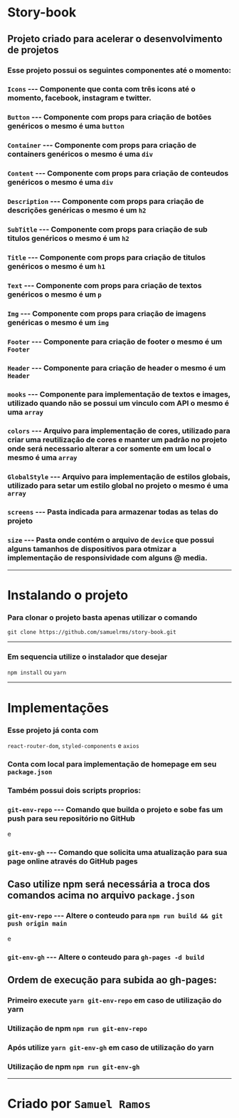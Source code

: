 # Story-book

## Projeto criado para acelerar o desenvolvimento de projetos

### Esse projeto possui os seguintes componentes até o momento:

### `Icons` --- Componente que conta com três icons até o momento, facebook, instagram e twitter.

### `Button` --- Componente com props para criação de botões genéricos o mesmo é uma `button`

### `Container` --- Componente com props para criação de containers genéricos o mesmo é uma `div`

### `Content` --- Componente com props para criação de conteudos genéricos o mesmo é uma `div`

### `Description` --- Componente com props para criação de descrições genéricas o mesmo é um `h2`

### `SubTitle` --- Componente com props para criação de sub titulos genéricos o mesmo é um `h2`

### `Title` --- Componente com props para criação de titulos genéricos o mesmo é um `h1`

### `Text` --- Componente com props para criação de textos genéricos o mesmo é um `p`

### `Img` --- Componente com props para criação de imagens genéricas o mesmo é um `img`

### `Footer` --- Componente para criação de footer o mesmo é um `Footer`

### `Header` --- Componente para criação de header o mesmo é um `Header`

### `mooks` --- Componente para implementação de textos e images, utilizado quando não se possui um vinculo com API o mesmo é uma `array`

### `colors` --- Arquivo para implementação de cores, utilizado para criar uma reutilização de cores e manter um padrão no projeto onde será necessario alterar a cor somente em um local o mesmo é uma `array`

### `GlobalStyle` --- Arquivo para implementação de estilos globais, utilizado para setar um estilo global no projeto o mesmo é uma `array`

### `screens` --- Pasta indicada para armazenar todas as telas do projeto

### `size` --- Pasta onde contém o arquivo de `device` que possui alguns tamanhos de dispositivos para otmizar a implementação de responsividade com alguns @ media.

---

# Instalando o projeto

### Para clonar o projeto basta apenas utilizar o comando

`git clone https://github.com/samuelrms/story-book.git`

---

### Em sequencia utilize o instalador que desejar

`npm install` ou `yarn`

---

# Implementações

### Esse projeto já conta com

`react-router-dom`, `styled-components` e `axios`

### Conta com local para implementação de homepage em seu `package.json`

### Também possui dois scripts proprios:

### `git-env-repo` --- Comando que builda o projeto e sobe fas um push para seu repositório no GitHub

e

### `git-env-gh` --- Comando que solicita uma atualização para sua page online através do GitHub pages

## Caso utilize npm será necessária a troca dos comandos acima no arquivo `package.json`

### `git-env-repo` --- Altere o conteudo para `npm run build && git push origin main`

e

### `git-env-gh` --- Altere o conteudo para `gh-pages -d build`

## Ordem de execução para subida ao gh-pages:

### Primeiro execute `yarn git-env-repo` em caso de utilização do yarn

### Utilização de npm `npm run git-env-repo`

### Após utilize `yarn git-env-gh` em caso de utilização do yarn

### Utilização de npm `npm run git-env-gh`

---

# Criado por `Samuel Ramos`
